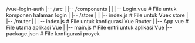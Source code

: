 /vue-login-auth
|-- /src
|   |-- /components
|   |   |-- Login.vue          # File untuk komponen halaman login
|   |-- /store
|   |   |-- index.js           # File untuk Vuex store
|   |-- /router
|   |   |-- index.js           # File untuk konfigurasi Vue Router
|   |-- App.vue                # File utama aplikasi Vue
|   |-- main.js                # File entri untuk aplikasi Vue
|-- package.json                # File konfigurasi proyek